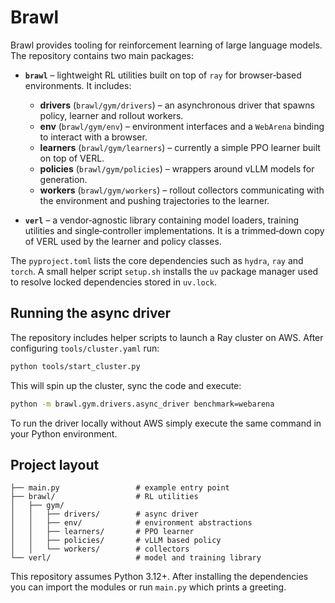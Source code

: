 # Brawl

Brawl provides tooling for reinforcement learning of large language models.  The
repository contains two main packages:

- **`brawl`** – lightweight RL utilities built on top of `ray` for
  browser‑based environments.  It includes:
  - **drivers** (`brawl/gym/drivers`) – an asynchronous driver that spawns
    policy, learner and rollout workers.
  - **env** (`brawl/gym/env`) – environment interfaces and a `WebArena` binding
    to interact with a browser.
  - **learners** (`brawl/gym/learners`) – currently a simple PPO learner built
    on top of VERL.
  - **policies** (`brawl/gym/policies`) – wrappers around vLLM models for
    generation.
  - **workers** (`brawl/gym/workers`) – rollout collectors communicating with
    the environment and pushing trajectories to the learner.

- **`verl`** – a vendor‑agnostic library containing model loaders,
  training utilities and single‑controller implementations.  It is a
  trimmed‑down copy of VERL used by the learner and policy classes.

The `pyproject.toml` lists the core dependencies such as `hydra`, `ray` and
`torch`.  A small helper script `setup.sh` installs the `uv` package manager
used to resolve locked dependencies stored in `uv.lock`.

## Running the async driver

The repository includes helper scripts to launch a Ray cluster on AWS.
After configuring `tools/cluster.yaml` run:

```bash
python tools/start_cluster.py
```

This will spin up the cluster, sync the code and execute:

```bash
python -m brawl.gym.drivers.async_driver benchmark=webarena
```

To run the driver locally without AWS simply execute the same command in
your Python environment.

## Project layout

```
├── main.py                 # example entry point
├── brawl/                  # RL utilities
│   ├── gym/
│   │   ├── drivers/        # async driver
│   │   ├── env/            # environment abstractions
│   │   ├── learners/       # PPO learner
│   │   ├── policies/       # vLLM based policy
│   │   └── workers/        # collectors
└── verl/                   # model and training library
```

This repository assumes Python 3.12+.  After installing the dependencies you can
import the modules or run `main.py` which prints a greeting.
